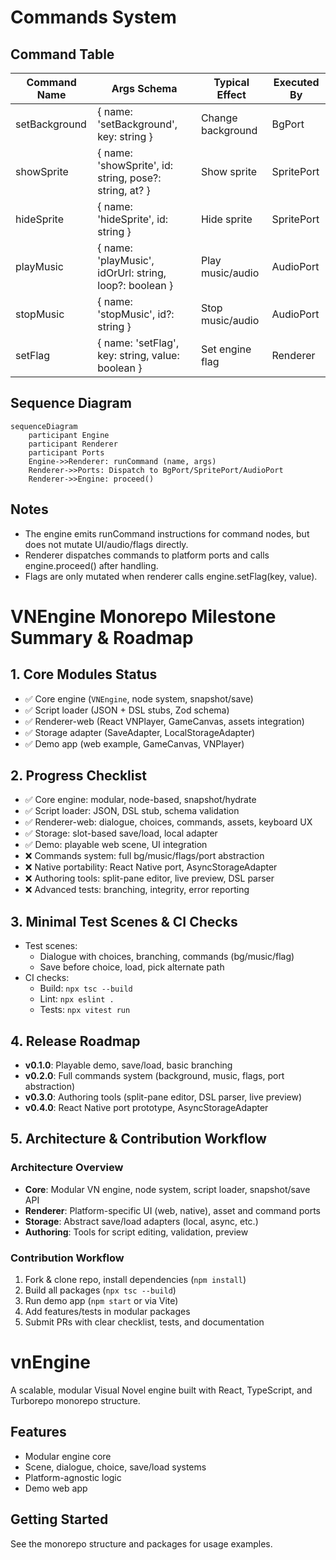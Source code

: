# Commands System

## Command Table

| Command Name   | Args Schema                                              | Typical Effect         | Executed By |
|--------------- |---------------------------------------------------------|-----------------------|-------------|
| setBackground  | { name: 'setBackground', key: string }                  | Change background     | BgPort      |
| showSprite     | { name: 'showSprite', id: string, pose?: string, at? }  | Show sprite           | SpritePort  |
| hideSprite     | { name: 'hideSprite', id: string }                      | Hide sprite           | SpritePort  |
| playMusic      | { name: 'playMusic', idOrUrl: string, loop?: boolean }  | Play music/audio      | AudioPort   |
| stopMusic      | { name: 'stopMusic', id?: string }                      | Stop music/audio      | AudioPort   |
| setFlag        | { name: 'setFlag', key: string, value: boolean }        | Set engine flag       | Renderer    |

## Sequence Diagram

```mermaid
sequenceDiagram
	participant Engine
	participant Renderer
	participant Ports
	Engine->>Renderer: runCommand (name, args)
	Renderer->>Ports: Dispatch to BgPort/SpritePort/AudioPort
	Renderer->>Engine: proceed()
```

## Notes
- The engine emits runCommand instructions for command nodes, but does not mutate UI/audio/flags directly.
- Renderer dispatches commands to platform ports and calls engine.proceed() after handling.
- Flags are only mutated when renderer calls engine.setFlag(key, value).
# VNEngine Monorepo Milestone Summary & Roadmap

## 1. Core Modules Status
- ✅ Core engine (`VNEngine`, node system, snapshot/save)
- ✅ Script loader (JSON + DSL stubs, Zod schema)
- ✅ Renderer-web (React VNPlayer, GameCanvas, assets integration)
- ✅ Storage adapter (SaveAdapter, LocalStorageAdapter)
- ✅ Demo app (web example, GameCanvas, VNPlayer)

## 2. Progress Checklist
- ✅ Core engine: modular, node-based, snapshot/hydrate
- ✅ Script loader: JSON, DSL stub, schema validation
- ✅ Renderer-web: dialogue, choices, commands, assets, keyboard UX
- ✅ Storage: slot-based save/load, local adapter
- ✅ Demo: playable web scene, UI integration
- ❌ Commands system: full bg/music/flags/port abstraction
- ❌ Native portability: React Native port, AsyncStorageAdapter
- ❌ Authoring tools: split-pane editor, live preview, DSL parser
- ❌ Advanced tests: branching, integrity, error reporting

## 3. Minimal Test Scenes & CI Checks
- Test scenes:
	- Dialogue with choices, branching, commands (bg/music/flag)
	- Save before choice, load, pick alternate path
- CI checks:
	- Build: `npx tsc --build`
	- Lint: `npx eslint .`
	- Tests: `npx vitest run`

## 4. Release Roadmap
- **v0.1.0**: Playable demo, save/load, basic branching
- **v0.2.0**: Full commands system (background, music, flags, port abstraction)
- **v0.3.0**: Authoring tools (split-pane editor, DSL parser, live preview)
- **v0.4.0**: React Native port prototype, AsyncStorageAdapter

## 5. Architecture & Contribution Workflow

### Architecture Overview
- **Core**: Modular VN engine, node system, script loader, snapshot/save API
- **Renderer**: Platform-specific UI (web, native), asset and command ports
- **Storage**: Abstract save/load adapters (local, async, etc.)
- **Authoring**: Tools for script editing, validation, preview

### Contribution Workflow
1. Fork & clone repo, install dependencies (`npm install`)
2. Build all packages (`npx tsc --build`)
3. Run demo app (`npm start` or via Vite)
4. Add features/tests in modular packages
5. Submit PRs with clear checklist, tests, and documentation

# vnEngine

A scalable, modular Visual Novel engine built with React, TypeScript, and Turborepo monorepo structure.

## Features
- Modular engine core
- Scene, dialogue, choice, save/load systems
- Platform-agnostic logic
- Demo web app

## Getting Started
See the monorepo structure and packages for usage examples.

